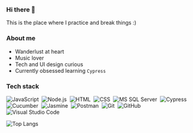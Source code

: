 ### Hi there 👋

This is the place where I practice and break things :)


### About me

- Wanderlust at heart
- Music lover
- Tech and UI design curious
- Currently obsessed learning `Cypress`


### Tech stack

![JavaScript](https://img.shields.io/badge/-JavaScript-05122A?style=flat&logo=javascript)&nbsp;
![Node.js](https://img.shields.io/badge/-Node.js-05122A?style=flat&logo=node.js)&nbsp;
![HTML](https://img.shields.io/badge/-HTML-05122A?style=flat&logo=HTML5)&nbsp;
![CSS](https://img.shields.io/badge/-CSS-05122A?style=flat&logo=CSS3&logoColor=1572B6)&nbsp;
![MS SQL Server](https://img.shields.io/badge/-Microsoftsqlserver-05122A?style=flat&logo=microsoftsqlserver)&nbsp;
![Cypress](https://img.shields.io/badge/-Cypress-05122A?style=flat&logo=cypress)&nbsp;
![Cucumber](https://img.shields.io/badge/-Cucumber-05122A?style=flat&logo=cucumber)&nbsp;
![Jasmine](https://img.shields.io/badge/-Jasmine-05122A?style=flat&logo=jasmine)&nbsp;
![Postman](https://img.shields.io/badge/-Postman-05122A?style=flat&logo=postman)&nbsp;
![Git](https://img.shields.io/badge/-Git-05122A?style=flat&logo=git)&nbsp;
![GitHub](https://img.shields.io/badge/-GitHub-05122A?style=flat&logo=github)&nbsp;
![Visual Studio Code](https://img.shields.io/badge/-Visual%20Studio%20Code-05122A?style=flat&logo=visual-studio-code&logoColor=007ACC)&nbsp;

![Top Langs](https://github-readme-stats.vercel.app/api/top-langs/?username=lm3031&langs_count=8&layout=compact&theme=apprentice)
